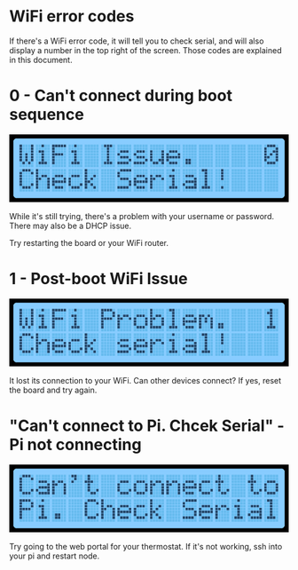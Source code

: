 # WiFi error codes

If there's a WiFi error code, it will tell you to check serial, and will also
display a number in the top right of the screen. Those codes are explained in
this document.

# 0 - Can't connect during boot sequence

![error0](https://github.com/iamtheyammer/ir-thermostat/blob/master/esp8266/images/lcd/error0.png)

While it's still trying, there's a problem with your username or password.
There may also be a DHCP issue.

Try restarting the board or your WiFi router.

# 1 - Post-boot WiFi Issue

![error1](https://github.com/iamtheyammer/ir-thermostat/blob/master/esp8266/images/lcd/error1.png)

It lost its connection to your WiFi. Can other devices connect? If yes, reset
the board and try again.

# "Can't connect to Pi. Chcek Serial" - Pi not connecting

![error2-cant-connect-to-pi](https://github.com/iamtheyammer/ir-thermostat/blob/master/esp8266/images/lcd/error2-cant-connect-to-pi.png)

Try going to the web portal for your thermostat. If it's not working,
ssh into your pi and restart node.
